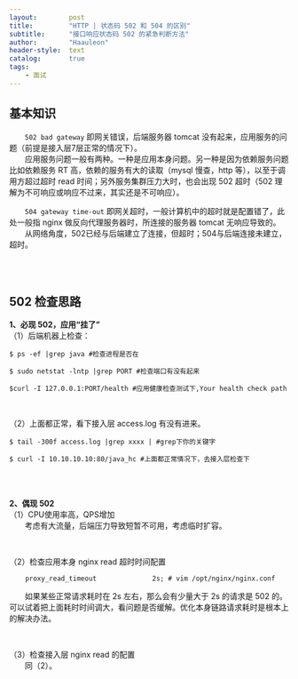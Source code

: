 ```yaml
---
layout:        post
title:         "HTTP | 状态码 502 和 504 的区别"
subtitle:      "接口响应状态码 502 的紧急判断方法"
author:        "Haauleon"
header-style:  text
catalog:       true
tags:
    - 面试
---
```


## 基本知识
&emsp;&emsp;`502 bad gateway` 即网关错误，后端服务器 tomcat 没有起来，应用服务的问题（前提是接入层7层正常的情况下）。       
&emsp;&emsp;应用服务问题一般有两种。一种是应用本身问题。另一种是因为依赖服务问题比如依赖服务 RT 高，依赖的服务有大的读取（mysql 慢查，http 等），以至于调用方超过超时 read 时间；另外服务集群压力大时，也会出现 502 超时（502 理解为不可响应或响应不过来，其实还是不可响应）。        

&emsp;&emsp;`504 gateway time-out` 即网关超时，一般计算机中的超时就是配置错了，此处一般指 nginx 做反向代理服务器时，所连接的服务器 tomcat 无响应导致的。   
&emsp;&emsp;从网络角度，502已经与后端建立了连接，但超时；504与后端连接未建立，超时。

<br><br>

## 502 检查思路

**1、必现 502，应用“挂了”**                
（1）后端机器上检查：              
```
$ ps -ef |grep java #检查进程是否在

$ sudo netstat -lntp |grep PORT #检查端口有没有起来

$curl -I 127.0.0.1:PORT/health #应用健康检查测试下,Your health check path
```

<br>

（2）上面都正常，看下接入层 access.log 有没有进来。        
```
$ tail -300f access.log |grep xxxx | #grep下你的关键字

$ curl -I 10.10.10.10:80/java_hc #上面都正常情况下，去接入层检查下
```

<br><br>

**2、偶现 502**       
（1）CPU使用率高，QPS增加         
&emsp;&emsp;考虑有大流量，后端压力导致短暂不可用，考虑临时扩容。          

<br>

（2）检查应用本身 nginx read 超时时间配置        
```
    proxy_read_timeout              2s; # vim /opt/nginx/nginx.conf
```

&emsp;&emsp;如果某些正常请求耗时在 2s 左右，那么会有少量大于 2s 的请求是 502 的。可以试着把上面耗时时间调大，看问题是否缓解。优化本身链路请求耗时是根本上的解决办法。    

<br>

（3）检查接入层 nginx read 的配置       
&emsp;&emsp;同（2）。